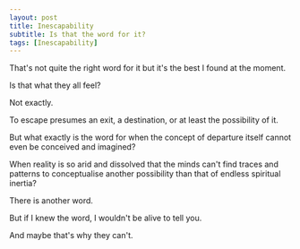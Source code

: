 ```yaml
---
layout: post
title: Inescapability
subtitle: Is that the word for it?
tags: [Inescapability]
---
```


That's not quite the right word for it but it's the best I found at the moment.

Is that what they all feel?

Not exactly.

To escape presumes an exit, a destination, or at least the possibility of it.

But what exactly is the word for when the concept of departure itself cannot even be conceived and imagined?

When reality is so arid and dissolved that the minds can't find traces and patterns to conceptualise another possibility than that of endless spiritual inertia?

There is another word.

But if I knew the word, I wouldn't be alive to tell you.

And maybe that's why they can't.

